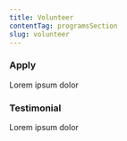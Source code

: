 ```yaml
---
title: Volunteer
contentTag: programsSection
slug: volunteer
---
```


### Apply

Lorem ipsum dolor

### Testimonial

Lorem ipsum dolor
